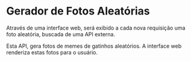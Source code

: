 # Gerador de Fotos Aleatórias

Através de uma interface web, será exibido a cada nova requisição uma foto aleatória, buscada de uma API externa.

Esta API, gera fotos de memes de gatinhos aleatórios. A interface web renderiza estas fotos para o usuário.
